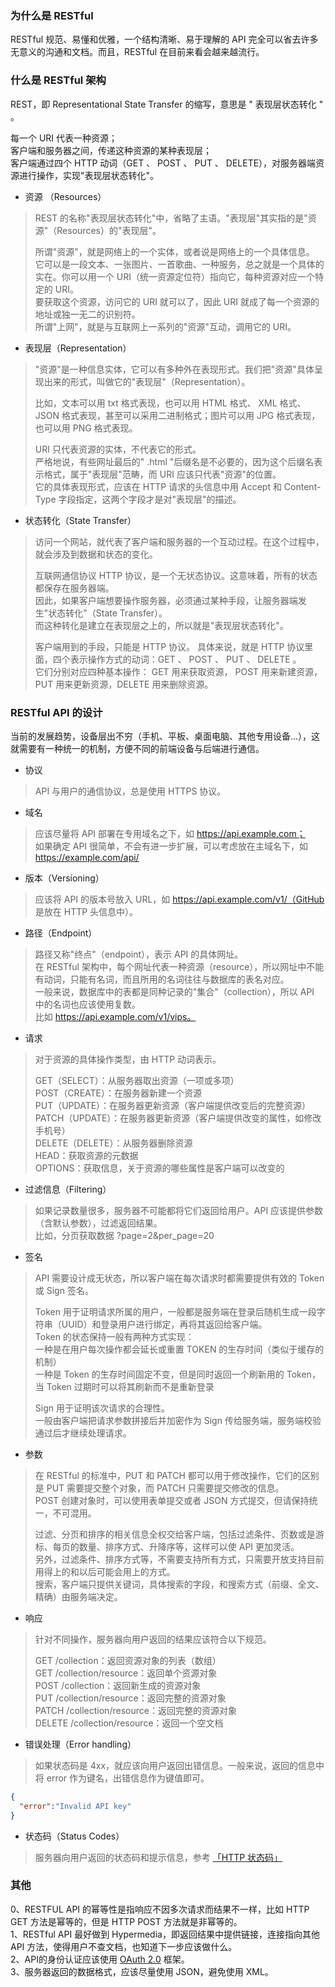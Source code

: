 
### 为什么是 RESTful
RESTful 规范、易懂和优雅，一个结构清晰、易于理解的 API 完全可以省去许多无意义的沟通和文档。而且，RESTful 在目前来看会越来越流行。

### 什么是 RESTful 架构
REST，即 Representational State Transfer 的缩写，意思是 " 表现层状态转化 " 。

每一个 URI 代表一种资源；  
客户端和服务器之间，传递这种资源的某种表现层；  
客户端通过四个 HTTP 动词（GET 、 POST 、 PUT 、 DELETE），对服务器端资源进行操作，实现"表现层状态转化"。

- 资源 （Resources）
> REST 的名称"表现层状态转化"中，省略了主语。"表现层"其实指的是"资源"（Resources）的"表现层"。  
> 
> 所谓"资源"，就是网络上的一个实体，或者说是网络上的一个具体信息。  
> 它可以是一段文本、一张图片、一首歌曲、一种服务，总之就是一个具体的实在。你可以用一个 URI（统一资源定位符）指向它，每种资源对应一个特定的 URI。  
> 要获取这个资源，访问它的 URI 就可以了，因此 URI 就成了每一个资源的地址或独一无二的识别符。  
> 所谓"上网"，就是与互联网上一系列的"资源"互动，调用它的 URI。

- 表现层（Representation）
> "资源"是一种信息实体，它可以有多种外在表现形式。我们把"资源"具体呈现出来的形式，叫做它的"表现层"（Representation）。  
> 
> 比如，文本可以用 txt 格式表现，也可以用 HTML 格式、 XML 格式、JSON 格式表现，甚至可以采用二进制格式；图片可以用 JPG 格式表现，也可以用 PNG 格式表现。  
> 
> URI 只代表资源的实体，不代表它的形式。  
> 严格地说，有些网址最后的" .html "后缀名是不必要的，因为这个后缀名表示格式，属于"表现层"范畴，而 URI 应该只代表"资源"的位置。  
> 它的具体表现形式，应该在 HTTP 请求的头信息中用 Accept 和 Content-Type 字段指定，这两个字段才是对"表现层"的描述。

- 状态转化（State Transfer）
> 访问一个网站，就代表了客户端和服务器的一个互动过程。在这个过程中，就会涉及到数据和状态的变化。  
> 
> 互联网通信协议 HTTP 协议，是一个无状态协议。这意味着，所有的状态都保存在服务器端。  
> 因此，如果客户端想要操作服务器，必须通过某种手段，让服务器端发生"状态转化"（State Transfer）。  
> 而这种转化是建立在表现层之上的，所以就是"表现层状态转化"。  
> 
> 客户端用到的手段，只能是 HTTP 协议。
> 具体来说，就是 HTTP 协议里面，四个表示操作方式的动词：GET 、 POST 、 PUT 、 DELETE 。   
> 它们分别对应四种基本操作： GET 用来获取资源， POST 用来新建资源，PUT 用来更新资源，DELETE 用来删除资源。  

### RESTful API 的设计
当前的发展趋势，设备层出不穷（手机、平板、桌面电脑、其他专用设备...），这就需要有一种统一的机制，方便不同的前端设备与后端进行通信。

- 协议  
> API 与用户的通信协议，总是使用 HTTPS 协议。

- 域名  
> 应该尽量将 API 部署在专用域名之下，如 https://api.example.com；  
> 如果确定 API 很简单，不会有进一步扩展，可以考虑放在主域名下，如 https://example.com/api/

- 版本（Versioning）
> 应该将 API 的版本号放入 URL，如 https://api.example.com/v1/（GitHub 是放在 HTTP 头信息中）。

- 路径（Endpoint）  
> 路径又称"终点"（endpoint），表示 API 的具体网址。  
> 在 RESTful 架构中，每个网址代表一种资源（resource），所以网址中不能有动词，只能有名词，而且所用的名词往往与数据库的表名对应。  
> 一般来说，数据库中的表都是同种记录的"集合"（collection），所以 API 中的名词也应该使用复数。  
> 比如 https://api.example.com/v1/vips。

- 请求  
> 对于资源的具体操作类型，由 HTTP 动词表示。 
>  
> GET（SELECT）：从服务器取出资源（一项或多项）  
> POST（CREATE）：在服务器新建一个资源  
> PUT（UPDATE）：在服务器更新资源（客户端提供改变后的完整资源）  
> PATCH（UPDATE）：在服务器更新资源（客户端提供改变的属性，如修改手机号）  
> DELETE（DELETE）：从服务器删除资源  
> HEAD：获取资源的元数据  
> OPTIONS：获取信息，关于资源的哪些属性是客户端可以改变的  

- 过滤信息（Filtering）  
> 如果记录数量很多，服务器不可能都将它们返回给用户。API 应该提供参数（含默认参数），过滤返回结果。  
> 比如，分页获取数据 ?page=2&per_page=20

- 签名  
> API 需要设计成无状态，所以客户端在每次请求时都需要提供有效的 Token 或 Sign 签名。  
>
> Token 用于证明请求所属的用户，一般都是服务端在登录后随机生成一段字符串（UUID）和登录用户进行绑定，再将其返回给客户端。  
> Token 的状态保持一般有两种方式实现：  
> 一种是在用户每次操作都会延长或重置 TOKEN 的生存时间（类似于缓存的机制）  
> 一种是 Token 的生存时间固定不变，但是同时返回一个刷新用的 Token，当 Token 过期时可以将其刷新而不是重新登录
>
> Sign 用于证明该次请求的合理性。  
> 一般由客户端把请求参数拼接后并加密作为 Sign 传给服务端，服务端校验通过后才继续处理请求。

- 参数
> 在 RESTful 的标准中，PUT 和 PATCH 都可以用于修改操作，它们的区别是 PUT 需要提交整个对象，而 PATCH 只需要提交修改的信息。  
> POST 创建对象时，可以使用表单提交或者 JSON 方式提交，但请保持统一，不可混用。  
> 
> 过滤、分页和排序的相关信息全权交给客户端，包括过滤条件、页数或是游标、每页的数量、排序方式、升降序等，这样可以使 API 更加灵活。  
> 另外，过滤条件、排序方式等，不需要支持所有方式，只需要开放支持目前用得上的和以后可能会用上的方式。  
> 搜索，客户端只提供关键词，具体搜索的字段，和搜索方式（前缀、全文、精确）由服务端决定。

- 响应
> 针对不同操作，服务器向用户返回的结果应该符合以下规范。  
> 
> GET /collection：返回资源对象的列表（数组）  
> GET /collection/resource：返回单个资源对象  
> POST /collection：返回新生成的资源对象  
> PUT /collection/resource：返回完整的资源对象  
> PATCH /collection/resource：返回完整的资源对象  
> DELETE /collection/resource：返回一个空文档  

- 错误处理（Error handling）
> 如果状态码是 4xx，就应该向用户返回出错信息。一般来说，返回的信息中将 error 作为键名，出错信息作为键值即可。
```json
{
  "error":"Invalid API key"
}
```

- 状态码（Status Codes）  
> 服务器向用户返回的状态码和提示信息，参考 [「HTTP 状态码」](https://www.w3.org/Protocols/rfc2616/rfc2616-sec10.html)  

### 其他
0、RESTFUL API 的幂等性是指响应不因多次请求而结果不一样，比如 HTTP GET 方法是幂等的，但是 HTTP POST 方法就是非幂等的。  
1、RESTful API 最好做到 Hypermedia，即返回结果中提供链接，连接指向其他 API 方法，使得用户不查文档，也知道下一步应该做什么。  
2、API的身份认证应该使用 [OAuth 2.0](http://www.ruanyifeng.com/blog/2014/05/oauth_2_0.html) 框架。  
3、服务器返回的数据格式，应该尽量使用 JSON，避免使用 XML。  
